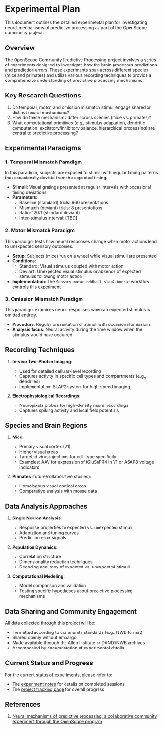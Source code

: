 # Experimental Plan

This document outlines the detailed experimental plan for investigating neural mechanisms of predictive processing as part of the OpenScope community project.

## Overview

The OpenScope Community Predictive Processing project involves a series of experiments designed to investigate how the brain processes predictions and prediction errors. These experiments span across different species (mice and primates) and utilize various recording techniques to provide a comprehensive understanding of predictive processing mechanisms.

## Key Research Questions

1. Do temporal, motor, and omission mismatch stimuli engage shared or distinct neural mechanisms?
2. How do these mechanisms differ across species (mice vs. primates)?
3. What computational primitives (e.g., stimulus adaptation, dendritic computation, excitatory/inhibitory balance, hierarchical processing) are central to predictive processing?

## Experimental Paradigms

### 1. Temporal Mismatch Paradigm

In this paradigm, subjects are exposed to stimuli with regular timing patterns that occasionally deviate from the expected timing.

- **Stimuli**: Visual gratings presented at regular intervals with occasional timing deviations
- **Parameters**:
    - Baseline (standard) trials: 960 presentations
    - Mismatch (deviant) trials: 8 presentations
    - Ratio: 120:1 (standard:deviant)
    - Inter-stimulus interval: [TBD]

### 2. Motor Mismatch Paradigm

This paradigm tests how neural responses change when motor actions lead to unexpected sensory outcomes.

- **Setup**: Subjects (mice) run on a wheel while visual stimuli are presented
- **Conditions**:
    - Standard: Visual stimulus coupled with motor action
    - Deviant: Unexpected visual stimulus or absence of expected stimulus following motor action
- **Implementation**: The `Sensory_motor_oddball_slap2.bonsai` workflow controls this experiment

### 3. Omission Mismatch Paradigm

This paradigm examines neural responses when an expected stimulus is omitted entirely.

- **Procedure**: Regular presentation of stimuli with occasional omissions
- **Analysis focus**: Neural activity during the time window when the stimulus would have occurred

## Recording Techniques

1. **In-vivo Two-Photon Imaging**:
    - Used for detailed cellular-level recording
    - Captures activity in specific cell types and compartments (e.g., dendrites)
    - Implementation: SLAP2 system for high-speed imaging

2. **Electrophysiological Recordings**:
    - Neuropixels probes for high-density neural recordings
    - Captures spiking activity and local field potentials

## Species and Brain Regions

1. **Mice**:
    - Primary visual cortex (V1)
    - Higher visual areas
    - Targeted virus injections for cell-type specificity
    - Examples: AAV for expression of iGluSnFR4 in V1 or ASAP8 voltage indicators

2. **Primates** (future/collaborative studies):
    - Homologous visual cortical areas
    - Comparative analysis with mouse data

## Data Analysis Approaches

1. **Single Neuron Analysis**:
    - Response properties to expected vs. unexpected stimuli
    - Adaptation and tuning curves
    - Prediction error signals

2. **Population Dynamics**:
    - Correlation structure
    - Dimensionality reduction techniques
    - Decoding accuracy of expected vs. unexpected stimuli

3. **Computational Modeling**:
    - Model comparison and validation
    - Testing specific hypotheses about predictive processing mechanisms

## Data Sharing and Community Engagement

All data collected through this project will be:
- Formatted according to community standards (e.g., NWB format)
- Shared openly without embargo
- Made available through the Allen Institute or DANDI/NWB archives
- Accompanied by documentation of experimental details

## Current Status and Progress

For the current status of experiments, please refer to:
- The [experiment notes](experiments/) for details on completed sessions
- The [project tracking page](project-tracking.md) for overall progress

## References

1. [Neural mechanisms of predictive processing: a collaborative community experiment through the OpenScope program](https://arxiv.org/abs/2504.09614)